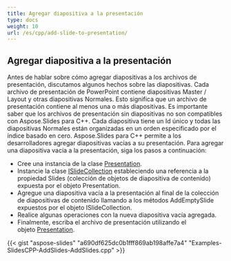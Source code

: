 ```yaml
---
title: Agregar diapositiva a la presentación
type: docs
weight: 10
url: /es/cpp/add-slide-to-presentation/
---
```


## **Agregar diapositiva a la presentación**
Antes de hablar sobre cómo agregar diapositivas a los archivos de presentación, discutamos algunos hechos sobre las diapositivas. Cada archivo de presentación de PowerPoint contiene diapositivas Master / Layout y otras diapositivas Normales. Esto significa que un archivo de presentación contiene al menos una o más diapositivas. Es importante saber que los archivos de presentación sin diapositivas no son compatibles con Aspose.Slides para C++. Cada diapositiva tiene un Id único y todas las diapositivas Normales están organizadas en un orden especificado por el índice basado en cero. Aspose.Slides para C++ permite a los desarrolladores agregar diapositivas vacías a su presentación. Para agregar una diapositiva vacía a la presentación, siga los pasos a continuación:

- Cree una instancia de la clase [Presentation](https://reference.aspose.com/slides/net/aspose.slides/presentation).
- Instancie la clase [ISlideCollection](https://reference.aspose.com/slides/net/aspose.slides/islidecollection) estableciendo una referencia a la propiedad Slides (colección de objetos de diapositiva de contenido) expuesta por el objeto Presentation.
- Agregue una diapositiva vacía a la presentación al final de la colección de diapositivas de contenido llamando a los métodos AddEmptySlide expuestos por el objeto ISlideCollection.
- Realice algunas operaciones con la nueva diapositiva vacía agregada.
- Finalmente, escriba el archivo de presentación utilizando el objeto [Presentation](https://reference.aspose.com/slides/net/aspose.slides/presentation).

{{< gist "aspose-slides" "a690df625dc0b1fff869ab198affe7a4" "Examples-SlidesCPP-AddSlides-AddSlides.cpp" >}}